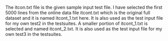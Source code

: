 The itcon.txt file is the given sample input test file.
I have selected the first 5000 lines from the online data file itcont.txt which is the original full dataset and it is named
itcont_1.txt here.
It is also used as the test input file for my own test2 in the testsuites.
A smaller portion of itcont_1.txt is selected and named itcont_2.txt.
It is also used as the test input file for my own test3 in the testsuites.
